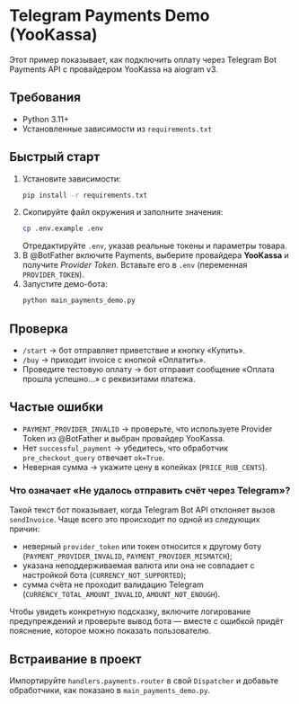 # Telegram Payments Demo (YooKassa)

Этот пример показывает, как подключить оплату через Telegram Bot Payments API с провайдером YooKassa на aiogram v3.

## Требования

- Python 3.11+
- Установленные зависимости из `requirements.txt`

## Быстрый старт

1. Установите зависимости:
   ```bash
   pip install -r requirements.txt
   ```
2. Скопируйте файл окружения и заполните значения:
   ```bash
   cp .env.example .env
   ```
   Отредактируйте `.env`, указав реальные токены и параметры товара.
3. В @BotFather включите Payments, выберите провайдера **YooKassa** и получите *Provider Token*. Вставьте его в `.env` (переменная `PROVIDER_TOKEN`).
4. Запустите демо-бота:
   ```bash
   python main_payments_demo.py
   ```

## Проверка

- `/start` → бот отправляет приветствие и кнопку «Купить».
- `/buy` → приходит invoice с кнопкой «Оплатить».
- Проведите тестовую оплату → бот отправит сообщение «Оплата прошла успешно…» с реквизитами платежа.

## Частые ошибки

- `PAYMENT_PROVIDER_INVALID` → проверьте, что используете Provider Token из @BotFather и выбран провайдер YooKassa.
- Нет `successful_payment` → убедитесь, что обработчик `pre_checkout_query` отвечает `ok=True`.
- Неверная сумма → укажите цену в копейках (`PRICE_RUB_CENTS`).

### Что означает «Не удалось отправить счёт через Telegram»?

Такой текст бот показывает, когда Telegram Bot API отклоняет вызов `sendInvoice`. Чаще всего
это происходит по одной из следующих причин:

- неверный `provider_token` или токен относится к другому боту (`PAYMENT_PROVIDER_INVALID`,
  `PAYMENT_PROVIDER_MISMATCH`);
- указана неподдерживаемая валюта или она не совпадает с настройкой бота (`CURRENCY_NOT_SUPPORTED`);
- сумма счёта не проходит валидацию Telegram (`CURRENCY_TOTAL_AMOUNT_INVALID`,
  `AMOUNT_NOT_ENOUGH`).

Чтобы увидеть конкретную подсказку, включите логирование предупреждений и проверьте вывод
бота — вместе с ошибкой придёт пояснение, которое можно показать пользователю.

## Встраивание в проект

Импортируйте `handlers.payments.router` в свой `Dispatcher` и добавьте обработчики, как показано в `main_payments_demo.py`.

